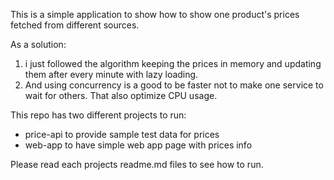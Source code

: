 This is a simple application to show how to show one product's prices fetched from different sources. 


As a solution:
1. i just followed the algorithm keeping the prices in memory and updating them after every minute with lazy loading.
2. And using concurrency is a good to be faster not to make one service to wait for others. That also optimize CPU usage.

This repo has two different projects to run:
* price-api to provide sample test data for prices
* web-app to have simple web app page with prices info

Please read each projects readme.md files to see how to run.